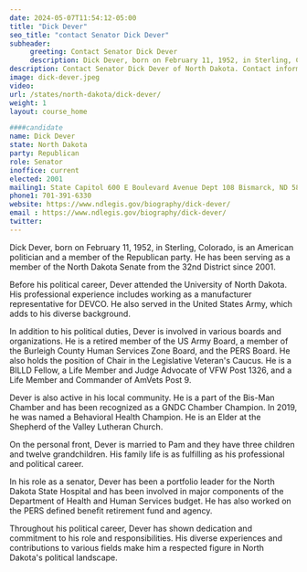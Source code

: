 ```yaml
---
date: 2024-05-07T11:54:12-05:00
title: "Dick Dever"
seo_title: "contact Senator Dick Dever"
subheader:
     greeting: Contact Senator Dick Dever
     description: Dick Dever, born on February 11, 1952, in Sterling, Colorado, is an American politician and a member of the Republican party. He has been serving as a member of the North Dakota Senate from the 32nd District since 2001.
description: Contact Senator Dick Dever of North Dakota. Contact information for Dick Dever includes email address, phone number, and mailing address.
image: dick-dever.jpeg
video:
url: /states/north-dakota/dick-dever/
weight: 1
layout: course_home

####candidate
name: Dick Dever
state: North Dakota
party: Republican
role: Senator
inoffice: current
elected: 2001
mailing1: State Capitol 600 E Boulevard Avenue Dept 108 Bismarck, ND 58505-0360
phone1: 701-391-6330
website: https://www.ndlegis.gov/biography/dick-dever/
email : https://www.ndlegis.gov/biography/dick-dever/
twitter:
---
```

Dick Dever, born on February 11, 1952, in Sterling, Colorado, is an American politician and a member of the Republican party. He has been serving as a member of the North Dakota Senate from the 32nd District since 2001.

Before his political career, Dever attended the University of North Dakota. His professional experience includes working as a manufacturer representative for DEVCO. He also served in the United States Army, which adds to his diverse background.

In addition to his political duties, Dever is involved in various boards and organizations. He is a retired member of the US Army Board, a member of the Burleigh County Human Services Zone Board, and the PERS Board. He also holds the position of Chair in the Legislative Veteran's Caucus. He is a BILLD Fellow, a Life Member and Judge Advocate of VFW Post 1326, and a Life Member and Commander of AmVets Post 9.

Dever is also active in his local community. He is a part of the Bis-Man Chamber and has been recognized as a GNDC Chamber Champion. In 2019, he was named a Behavioral Health Champion. He is an Elder at the Shepherd of the Valley Lutheran Church.

On the personal front, Dever is married to Pam and they have three children and twelve grandchildren. His family life is as fulfilling as his professional and political career.

In his role as a senator, Dever has been a portfolio leader for the North Dakota State Hospital and has been involved in major components of the Department of Health and Human Services budget. He has also worked on the PERS defined benefit retirement fund and agency.

Throughout his political career, Dever has shown dedication and commitment to his role and responsibilities. His diverse experiences and contributions to various fields make him a respected figure in North Dakota's political landscape.
